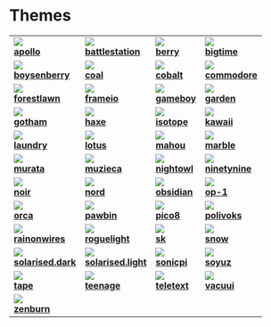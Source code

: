 # Themes

|   |   |   |  |
|---|---|---|---|
| ![](themes/apollo.svg) <br />**[apollo](themes/apollo.svg)** | ![](themes/battlestation.svg) <br />**[battlestation](themes/battlestation.svg)** | ![](themes/berry.svg) <br />**[berry](themes/berry.svg)** | ![](themes/bigtime.svg) <br />**[bigtime](themes/bigtime.svg)** |
| ![](themes/boysenberry.svg) <br />**[boysenberry](themes/boysenberry.svg)** | ![](themes/coal.svg) <br />**[coal](themes/coal.svg)** | ![](themes/cobalt.svg) <br />**[cobalt](themes/cobalt.svg)** | ![](themes/commodore.svg) <br />**[commodore](themes/commodore.svg)** |
| ![](themes/forestlawn.svg) <br />**[forestlawn](themes/forestlawn.svg)** | ![](themes/frameio.svg) <br />**[frameio](themes/frameio.svg)** | ![](themes/gameboy.svg) <br />**[gameboy](themes/gameboy.svg)** | ![](themes/garden.svg) <br />**[garden](themes/garden.svg)** |
| ![](themes/gotham.svg) <br />**[gotham](themes/gotham.svg)** | ![](themes/haxe.svg) <br />**[haxe](themes/haxe.svg)** | ![](themes/isotope.svg) <br />**[isotope](themes/isotope.svg)** | ![](themes/kawaii.svg) <br />**[kawaii](themes/kawaii.svg)** |
| ![](themes/laundry.svg) <br />**[laundry](themes/laundry.svg)** | ![](themes/lotus.svg) <br />**[lotus](themes/lotus.svg)** | ![](themes/mahou.svg) <br />**[mahou](themes/mahou.svg)** | ![](themes/marble.svg) <br />**[marble](themes/marble.svg)** |
| ![](themes/murata.svg) <br />**[murata](themes/murata.svg)** | ![](themes/muzieca.svg) <br />**[muzieca](themes/muzieca.svg)** | ![](themes/nightowl.svg) <br />**[nightowl](themes/nightowl.svg)** | ![](themes/ninetynine.svg) <br />**[ninetynine](themes/ninetynine.svg)** |
| ![](themes/noir.svg) <br />**[noir](themes/noir.svg)** | ![](themes/nord.svg) <br />**[nord](themes/nord.svg)** | ![](themes/obsidian.svg) <br />**[obsidian](themes/obsidian.svg)** | ![](themes/op-1.svg) <br />**[op-1](themes/op-1.svg)** |
| ![](themes/orca.svg) <br />**[orca](themes/orca.svg)** | ![](themes/pawbin.svg) <br />**[pawbin](themes/pawbin.svg)** | ![](themes/pico8.svg) <br />**[pico8](themes/pico8.svg)** | ![](themes/polivoks.svg) <br />**[polivoks](themes/polivoks.svg)** |
| ![](themes/rainonwires.svg) <br />**[rainonwires](themes/rainonwires.svg)** | ![](themes/roguelight.svg) <br />**[roguelight](themes/roguelight.svg)** | ![](themes/sk.svg) <br />**[sk](themes/sk.svg)** | ![](themes/snow.svg) <br />**[snow](themes/snow.svg)** |
| ![](themes/solarised.dark.svg) <br />**[solarised.dark](themes/solarised.dark.svg)** | ![](themes/solarised.light.svg) <br />**[solarised.light](themes/solarised.light.svg)** | ![](themes/sonicpi.svg) <br />**[sonicpi](themes/sonicpi.svg)** | ![](themes/soyuz.svg) <br />**[soyuz](themes/soyuz.svg)** |
| ![](themes/tape.svg) <br />**[tape](themes/tape.svg)** | ![](themes/teenage.svg) <br />**[teenage](themes/teenage.svg)** | ![](themes/teletext.svg) <br />**[teletext](themes/teletext.svg)** | ![](themes/vacuui.svg) <br />**[vacuui](themes/vacuui.svg)** |
| ![](themes/zenburn.svg) <br />**[zenburn](themes/zenburn.svg)** |
